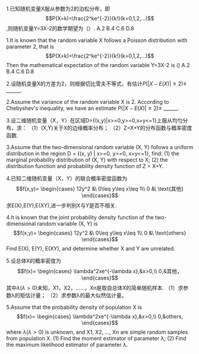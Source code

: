 1.已知随机变量X服从参数为2的泊松分布，即$$P(X=k)=\frac{2^ke^{-2}}{k!}(k=0,1,2,...)$$,则随机变量Y=3X-2的数学期望为（）.
A.2  B.4  C.6  D.8

1.It is known that the random variable X follows a Poisson distribution with parameter 2, that is$$P(X=k)=\frac{2^ke^{-2}}{k!}(k=0,1,2,...)$$
Then the mathematical expectation of the random variable Y=3X-2 is ()
A.2  B.4  C.6  D.8


2.设随机变量X的方差为2，则根据切比雪夫不等式，有估计$P(|X-E(X)|\ge 2)\le$ \_\_\_\_\_\_.

2.Assume the variance of the random variable X is 2. According to Chebyshev's inequality, we have an estimate $P(|X-E(X)|\ge 2)\le$ \_\_\_\_\_\_.


3.设二维随机变量（X，Y）在区域D={(x,y)|x>=0,y>=0,x+y<=1}上服从均匀分布，求：
（1）(X,Y)关于X的边缘概率分布；
（2）Z=X+Y的分布函数与概率密度函数.

3.Assume that the two-dimensional random variable (X, Y) follows a uniform distribution in the region D = {(x, y) | x>=0, y>=0, x+y<=1}, find:
(1) the marginal probability distribution of (X, Y) with respect to X;
(2) the distribution function and probability density function of Z = X+Y.


4.已知二维随机变量（X，Y）的联合概率密度函数为$$f(x,y)=
\begin{cases}
12y^2 &\ 0\leq y\leq x\leq 1\\
0 &\ \text{其他}
\end{cases}$$
求E(X),E(Y),E(XY),进一步判别X与Y是否不相关.

4.It is known that the joint probability density function of the two-dimensional random variable (X, Y) is $$f(x,y)=
\begin{cases}
12y^2 &\ 0\leq y\leq x\leq 1\\
0 &\ \text{others}
\end{cases}$$
Find E(X), E(Y), E(XY), and determine whether X and Y are unrelated.


5.设总体X的概率密度为
$$f(x)=
\begin{cases}
\lambda^2xe^{-\lambda x},&x>0,\\
0,&其他，
\end{cases}$$
其中$\lambda(\lambda>0)$未知，X1，X2，……，Xn是取自总体X的简单随机样本.
（1）求参数λ的矩估计量；
（2）求参数λ的最大似然估计量。

5.Assume that the probability density of population X is
$$f(x)=
\begin{cases}
\lambda^2xe^{-\lambda x},&x>0,\\
0,&others,
\end{cases}$$
where $\lambda(\lambda>0)$ is unknown, and X1, X2, …, Xn are simple random samples from population X.
(1) Find the moment estimator of parameter λ;
(2) Find the maximum likelihood estimator of parameter λ.
